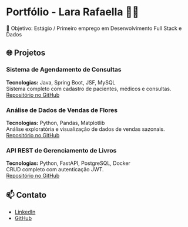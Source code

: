# Portfólio - Lara Rafaella 👩‍💻

🎯 Objetivo: Estágio / Primeiro emprego em Desenvolvimento Full Stack e Dados

## 🌐 Projetos

### Sistema de Agendamento de Consultas
**Tecnologias:** Java, Spring Boot, JSF, MySQL  
Sistema completo com cadastro de pacientes, médicos e consultas.  
[Repositório no GitHub](https://github.com/Rafaellaquadrado/Agendeja.git)

### Análise de Dados de Vendas de Flores
**Tecnologias:** Python, Pandas, Matplotlib  
Análise exploratória e visualização de dados de vendas sazonais.  
[Repositório no GitHub](link-projeto)

### API REST de Gerenciamento de Livros
**Tecnologias:** Python, FastAPI, PostgreSQL, Docker  
CRUD completo com autenticação JWT.  
[Repositório no GitHub](link-projeto)

## 📫 Contato

- [LinkedIn](https://www.linkedin.com/in/lara-rafaella-de-oliveira-quadrado-faria-25b624178/)
- [GitHub](https://github.com/Rafaellaquadrado)
